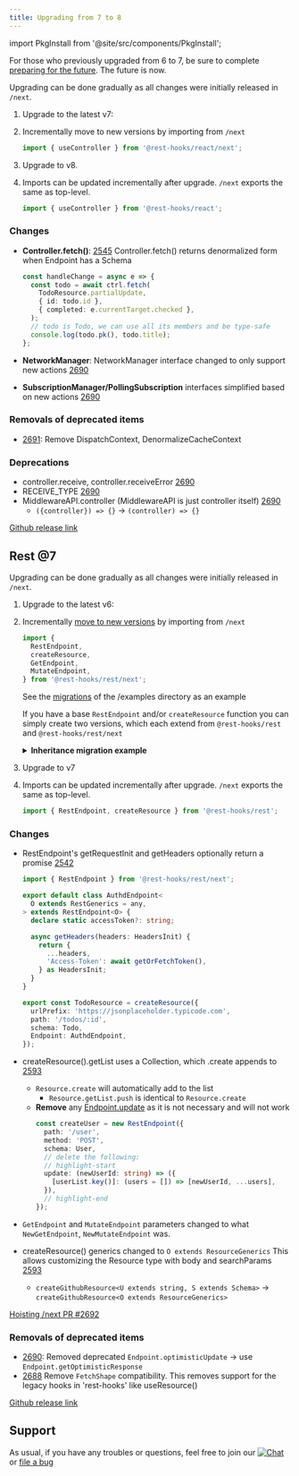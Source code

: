 ```yaml
---
title: Upgrading from 7 to 8
---
```


import PkgInstall from '@site/src/components/PkgInstall';

For those who previously upgraded from 6 to 7, be sure to complete [preparing for the future](https://resthooks.io/docs/upgrade/upgrading-to-7#preparing-for-the-future). The future is now.

Upgrading can be done gradually as all changes were initially released in `/next`.

1. Upgrade to the latest v7:

  <PkgInstall pkgs="@rest-hooks/react@7.4.3" />

2. Incrementally move to new versions by importing from `/next`

   ```ts
   import { useController } from '@rest-hooks/react/next';
   ```

3. Upgrade to v8.

   <PkgInstall pkgs="@rest-hooks/react@8.2.2" />

4. Imports can be updated incrementally after upgrade. `/next` exports the same as top-level.

   ```ts
   import { useController } from '@rest-hooks/react';
   ```

### Changes

- **Controller.fetch()**: [2545](https://github.com/reactive/data-client/pull/2545) Controller.fetch() returns denormalized form when Endpoint has a Schema

  ```ts
  const handleChange = async e => {
    const todo = await ctrl.fetch(
      TodoResource.partialUpdate,
      { id: todo.id },
      { completed: e.currentTarget.checked },
    );
    // todo is Todo, we can use all its members and be type-safe
    console.log(todo.pk(), todo.title);
  };
  ```

- **NetworkManager**: NetworkManager interface changed to only support new actions [2690](https://github.com/reactive/data-client/pull/2690)
- **SubscriptionManager/PollingSubscription** interfaces simplified based on new actions [2690](https://github.com/reactive/data-client/pull/2690)

### Removals of deprecated items

- [2691](https://github.com/reactive/data-client/pull/2691): Remove DispatchContext, DenormalizeCacheContext

### Deprecations

- controller.receive, controller.receiveError [2690](https://github.com/reactive/data-client/pull/2690)
- RECEIVE_TYPE [2690](https://github.com/reactive/data-client/pull/2690)
- MiddlewareAPI.controller (MiddlewareAPI is just controller itself) [2690](https://github.com/reactive/data-client/pull/2690)
  - `({controller}) => {}` -> `(controller) => {}`

[Github release link](https://github.com/reactive/data-client/releases/tag/%40rest-hooks%2Freact%408.0.0)

## Rest @7

Upgrading can be done gradually as all changes were initially released in `/next`.

1. Upgrade to the latest v6:

  <PkgInstall pkgs="@rest-hooks/rest@6.7.2" />

2. Incrementally [move to new versions](https://github.com/reactive/data-client/pull/2606/files) by importing from `/next`

   ```ts
   import {
     RestEndpoint,
     createResource,
     GetEndpoint,
     MutateEndpoint,
   } from '@rest-hooks/rest/next';
   ```

   See the [migrations](https://github.com/reactive/data-client/pull/2606/files) of the /examples directory as an example

   If you have a base `RestEndpoint` and/or `createResource` function you can simply create two
   versions, which each extend from `@rest-hooks/rest` and `@rest-hooks/rest/next`

   <details><summary><b>Inheritance migration example</b></summary>

   ```ts title="EndpointBase.ts"
    import { RestEndpoint, RestGenerics  } from '@rest-hooks/rest';

    export default class MyEndpoint<O extends RestGenerics = any> extends RestEndpoint<O> {
      urlPrefix = 'https://api.github.com';

      getHeaders(headers: HeadersInit): HeadersInit {
        return {
          ...headers,
          'Access-Token': getAuth(),
        };
      }
    }
   ```
   ```ts title="NextEndpointBase.ts"
    import { RestEndpoint, RestGenerics } from '@rest-hooks/rest/next';

    export default class NextMyEndpoint<O extends RestGenerics = any> extends RestEndpoint<O> {
      urlPrefix = 'https://api.github.com';

      getHeaders(headers: HeadersInit): Promise<HeadersInit> {
        return {
          ...headers,
          'Access-Token': await getAuth(),
        };
      }
    }
   ```

   </details>

3. Upgrade to v7

   <PkgInstall pkgs="@rest-hooks/rest@7.4.0" />

4. Imports can be updated incrementally after upgrade. `/next` exports the same as top-level.

   ```ts
   import { RestEndpoint, createResource } from '@rest-hooks/rest';
   ```

### Changes

- RestEndpoint's getRequestInit and getHeaders optionally return a promise [2542](https://github.com/reactive/data-client/pull/2542)

  ```ts
  import { RestEndpoint } from '@rest-hooks/rest/next';

  export default class AuthdEndpoint<
    O extends RestGenerics = any,
  > extends RestEndpoint<O> {
    declare static accessToken?: string;

    async getHeaders(headers: HeadersInit) {
      return {
        ...headers,
        'Access-Token': await getOrFetchToken(),
      } as HeadersInit;
    }
  }

  export const TodoResource = createResource({
    urlPrefix: 'https://jsonplaceholder.typicode.com',
    path: '/todos/:id',
    schema: Todo,
    Endpoint: AuthdEndpoint,
  });
  ```

- createResource().getList uses a Collection, which .create appends to [2593](https://github.com/reactive/data-client/pull/2593)
  - `Resource.create` will automatically add to the list
    - `Resource.getList.push` is identical to `Resource.create`
  - **Remove** any [Endpoint.update](/rest/api/RestEndpoint#update) as it is not necessary and will not work
    ```ts
    const createUser = new RestEndpoint({
      path: '/user',
      method: 'POST',
      schema: User,
      // delete the following:
      // highlight-start
      update: (newUserId: string) => ({
        [userList.key()]: (users = []) => [newUserId, ...users],
      }),
      // highlight-end
    });
    ```
- `GetEndpoint` and `MutateEndpoint` parameters changed to what `NewGetEndpoint`, `NewMutateEndpoint` was.
- createResource() generics changed to `O extends ResourceGenerics` This allows customizing the Resource type with body and searchParams [2593](https://github.com/reactive/data-client/pull/2593)
  - `createGithubResource<U extends string, S extends Schema>` -> `createGithubResource<O extends ResourceGenerics>`

[Hoisting /next PR #2692](https://github.com/reactive/data-client/pull/2692)

### Removals of deprecated items

- [2690](https://github.com/reactive/data-client/pull/2690): Removed deprecated `Endpoint.optimisticUpdate` -> use `Endpoint.getOptimisticResponse`
- [2688](https://github.com/reactive/data-client/pull/2688) Remove `FetchShape` compatibility. This removes support for the legacy hooks in 'rest-hooks' like useResource()

[Github release link](https://github.com/reactive/data-client/releases/tag/%40rest-hooks%2Frest%407.0.0)

## Support

As usual, if you have any troubles or questions, feel free to join our [![Chat](https://img.shields.io/discord/768254430381735967.svg?style=flat-square&colorB=758ED3)](https://discord.gg/35nb8Mz) or [file a bug](https://github.com/reactive/data-client/issues/new/choose)
